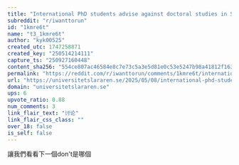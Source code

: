 ```yaml
---
title: "International PhD students advise against doctoral studies in Sweden - Universitetsläraren"
subreddit: "r/iwanttorun"
id: "1kmre6t"
name: "t3_1kmre6t"
author: "kyk00525"
created_utc: 1747258871
created_key: "250514214111"
capture_ts: "250927160448"
content_sha256: "554ce807ac46584e8c7e73c5a3e5d81e0c53e5247b98a41812f163854cd0ef54"
permalink: "https://reddit.com/r/iwanttorun/comments/1kmre6t/international_phd_students_advise_against/"
url: "https://universitetslararen.se/2025/05/08/international-phd-students-advise-against-doctoral-studies-in-sweden/"
domain: "universitetslararen.se"
ups: 6
upvote_ratio: 0.88
num_comments: 3
link_flair_text: "讨论"
link_flair_css_class: ""
over_18: false
is_self: false
---
```


讓我們看看下一個don't是哪個
